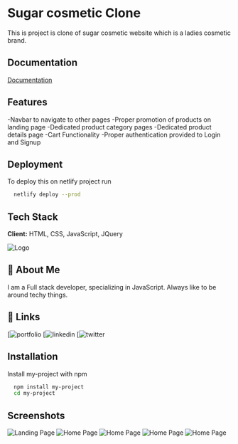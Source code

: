 
# Sugar cosmetic Clone

This is project is clone of sugar cosmetic website which is a ladies cosmetic brand.



## Documentation

[Documentation](https://medium.com/@jksingh00739/sugar-cosmetics-851b92ca0953)


## Features

-Navbar to navigate to other pages
-Proper promotion of products on landing page
-Dedicated product category pages
-Dedicated product details page
-Cart Functionality
-Proper authentication provided to Login and Signup
## Deployment

To deploy this on netlify project run

```bash
  netlify deploy --prod
```


## Tech Stack

**Client:** HTML, CSS, JavaScript, JQuery




![Logo](https://in.sugarcosmetics.com/desc-images/SUGARLogo1.png)


## 🚀 About Me
I am a Full stack developer, specializing in JavaScript. Always like to be around techy things.


## 🔗 Links
[![portfolio](https://the-awesome-jksingh00739-gmail-com-site-ce05f.netlify.app/)
[![linkedin](https://www.linkedin.com/in/jai-krishna-singh/)
[![twitter](https://twitter.com/jaikrishna00739)


## Installation

Install my-project with npm

```bash
  npm install my-project
  cd my-project
```
    
## Screenshots

![Landing Page](https://miro.medium.com/max/1400/1*VKXo6dORebV2pWDy3COE6Q.png)
![Home Page](https://miro.medium.com/max/1400/1*cLU3npIlEjVeaxLbBxcqWQ.png)
![Home Page](https://miro.medium.com/max/1400/1*nVUoz4H0yGjmBvOlFK8bPA.png)
![Home Page](https://miro.medium.com/max/1400/1*rNoFZFWnbSIjoouD1lju5w.png)
![Home Page](https://miro.medium.com/max/1400/1*Yetjr15hTWeFyNpDwGt_bw.png)
